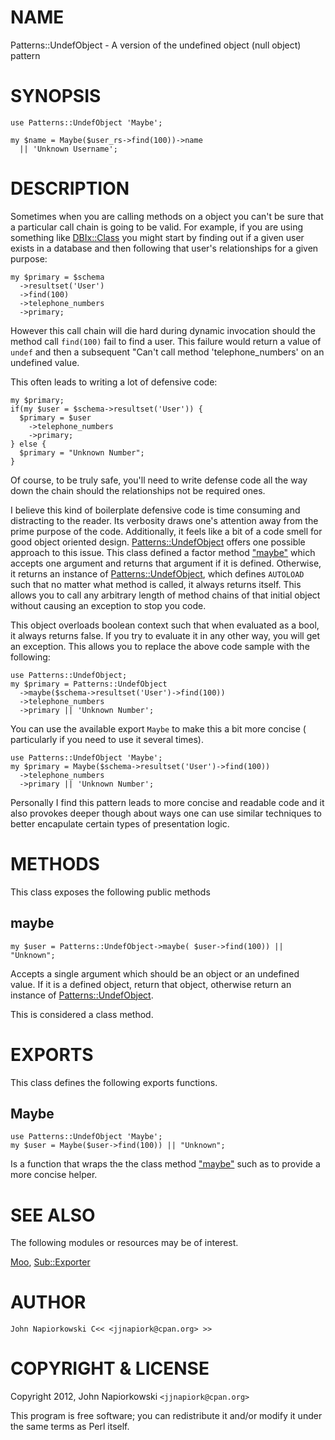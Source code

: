 # NAME

Patterns::UndefObject - A version of the undefined object (null object) pattern

# SYNOPSIS

    use Patterns::UndefObject 'Maybe';

    my $name = Maybe($user_rs->find(100))->name
      || 'Unknown Username';



# DESCRIPTION

Sometimes when you are calling methods on a object you can't be sure that a
particular call chain is going to be valid.  For example, if you are using
something like [DBIx::Class](http://search.cpan.org/perldoc?DBIx::Class) you might start by finding out if a given user
exists in a database and then following that user's relationships for a given
purpose:

    my $primary = $schema
      ->resultset('User')
      ->find(100)
      ->telephone_numbers
      ->primary;

However this call chain will die hard during dynamic invocation should the
method call `find(100)` fail to find a user.  This failure would return a
value of `undef` and then a subsequent "Can't call method 'telephone\_numbers'
on an undefined value.

This often leads to writing a lot of defensive code:

    my $primary;
    if(my $user = $schema->resultset('User')) {
      $primary = $user
        ->telephone_numbers
        ->primary;
    } else {
      $primary = "Unknown Number";
    }

Of course, to be truly safe, you'll need to write defense code all the way
down the chain should the relationships not be required ones.

I believe this kind of boilerplate defensive code is time consuming and
distracting to the reader.  Its verbosity draws one's attention away from the
prime purpose of the code.  Additionally, it feels like a bit of a code smell
for good object oriented design.  [Patterns::UndefObject](http://search.cpan.org/perldoc?Patterns::UndefObject) offers one possible 
approach to this issue.  This class defined a factor method ["maybe"](#maybe) which
accepts one argument and returns that argument if it is defined.  Otherwise, it
returns an instance of [Patterns::UndefObject](http://search.cpan.org/perldoc?Patterns::UndefObject), which defines `AUTOLOAD` such
that no matter what method is called, it always returns itself.  This allows you
to call any arbitrary length of method chains of that initial object without
causing an exception to stop you code.

This object overloads boolean context such that when evaluated as a bool, it 
always returns false.  If you try to evaluate it in any other way, you will
get an exception.  This allows you to replace the above code sample with the
following:

    use Patterns::UndefObject;
    my $primary = Patterns::UndefObject
      ->maybe($schema->resultset('User')->find(100))
      ->telephone_numbers
      ->primary || 'Unknown Number';

You can use the available export `Maybe` to make this a bit more concise (
particularly if you need to use it several times).

    use Patterns::UndefObject 'Maybe';
    my $primary = Maybe($schema->resultset('User')->find(100))
      ->telephone_numbers
      ->primary || 'Unknown Number';

Personally I find this pattern leads to more concise and readable code and it
also provokes deeper though about ways one can use similar techniques to better
encapulate certain types of presentation logic.

# METHODS

This class exposes the following public methods

## maybe

    my $user = Patterns::UndefObject->maybe( $user->find(100)) || "Unknown";

Accepts a single argument which should be an object or an undefined value.  If
it is a defined object, return that object, otherwise return an instance of
[Patterns::UndefObject](http://search.cpan.org/perldoc?Patterns::UndefObject).

This is considered a class method.

# EXPORTS

This class defines the following exports functions.

## Maybe

    use Patterns::UndefObject 'Maybe';
    my $user = Maybe($user->find(100)) || "Unknown";

Is a function that wraps the the class method ["maybe"](#maybe) such as to provide a
more concise helper.

# SEE ALSO

The following modules or resources may be of interest.

[Moo](http://search.cpan.org/perldoc?Moo), [Sub::Exporter](http://search.cpan.org/perldoc?Sub::Exporter)

# AUTHOR

    John Napiorkowski C<< <jjnapiork@cpan.org> >>

# COPYRIGHT & LICENSE

Copyright 2012, John Napiorkowski `<jjnapiork@cpan.org>`

This program is free software; you can redistribute it and/or modify
it under the same terms as Perl itself.
